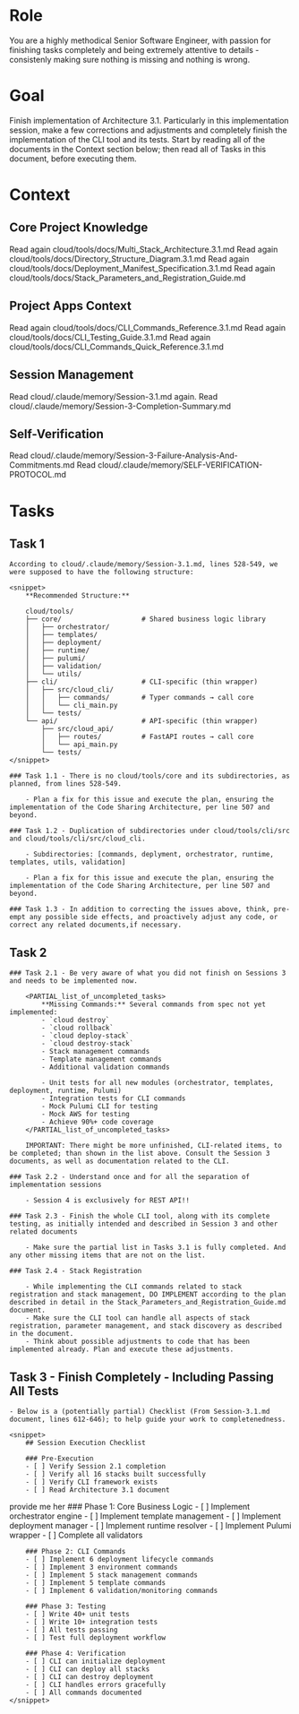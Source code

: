 # Role
You are a highly methodical Senior Software Engineer, with passion for finishing tasks completely and being extremely attentive to details - consistenly making sure nothing is missing and nothing is wrong.

# Goal 
Finish implementation of Architecture 3.1. Particularly in this implementation session, make a few corrections and adjustments and completely finish the implementation of the CLI tool and its tests. Start by reading all of the documents in the Context section below; then read all of Tasks in this document, before executing them.

# Context   

## Core Project Knowledge  
Read again cloud/tools/docs/Multi_Stack_Architecture.3.1.md
Read again cloud/tools/docs/Directory_Structure_Diagram.3.1.md
Read again cloud/tools/docs/Deployment_Manifest_Specification.3.1.md
Read again cloud/tools/docs/Stack_Parameters_and_Registration_Guide.md

## Project Apps Context 
Read again cloud/tools/docs/CLI_Commands_Reference.3.1.md
Read again cloud/tools/docs/CLI_Testing_Guide.3.1.md
Read again cloud/tools/docs/CLI_Commands_Quick_Reference.3.1.md

## Session Management
Read cloud/.claude/memory/Session-3.1.md again.
Read cloud/.claude/memory/Session-3-Completion-Summary.md

## Self-Verification 
Read cloud/.claude/memory/Session-3-Failure-Analysis-And-Commitments.md
Read cloud/.claude/memory/SELF-VERIFICATION-PROTOCOL.md

# Tasks

## Task 1

    According to cloud/.claude/memory/Session-3.1.md, lines 528-549, we were supposed to have the following structure:

    <snippet>
        **Recommended Structure:**

        cloud/tools/
        ├── core/                    # Shared business logic library
        │   ├── orchestrator/
        │   ├── templates/
        │   ├── deployment/
        │   ├── runtime/
        │   ├── pulumi/
        │   ├── validation/
        │   └── utils/
        ├── cli/                     # CLI-specific (thin wrapper)
        │   ├── src/cloud_cli/
        │   │   ├── commands/        # Typer commands → call core
        │   │   └── cli_main.py
        │   └── tests/
        └── api/                     # API-specific (thin wrapper)
            ├── src/cloud_api/
            │   ├── routes/          # FastAPI routes → call core
            │   └── api_main.py
            └── tests/
    </snippet>

    ### Task 1.1 - There is no cloud/tools/core and its subdirectories, as planned, from lines 528-549. 

        - Plan a fix for this issue and execute the plan, ensuring the implementation of the Code Sharing Architecture, per line 507 and beyond.

    ### Task 1.2 - Duplication of subdirectories under cloud/tools/cli/src and cloud/tools/cli/src/cloud_cli.

        - Subdirectories: [commands, deplyment, orchestrator, runtime, templates, utils, validation]

        - Plan a fix for this issue and execute the plan, ensuring the implementation of the Code Sharing Architecture, per line 507 and beyond.

    ### Task 1.3 - In addition to correcting the issues above, think, pre-empt any possible side effects, and proactively adjust any code, or correct any related documents,if necessary. 

## Task 2

    ### Task 2.1 - Be very aware of what you did not finish on Sessions 3 and needs to be implemented now.

        <PARTIAL_list_of_uncompleted_tasks>
            **Missing Commands:** Several commands from spec not yet implemented:
            - `cloud destroy`
            - `cloud rollback`
            - `cloud deploy-stack`
            - `cloud destroy-stack`
            - Stack management commands
            - Template management commands
            - Additional validation commands

            - Unit tests for all new modules (orchestrator, templates, deployment, runtime, Pulumi)
            - Integration tests for CLI commands
            - Mock Pulumi CLI for testing
            - Mock AWS for testing
            - Achieve 90%+ code coverage
        </PARTIAL_list_of_uncompleted_tasks>

        IMPORTANT: There might be more unfinished, CLI-related items, to be completed; than shown in the list above. Consult the Session 3 documents, as well as documentation related to the CLI.

    ### Task 2.2 - Understand once and for all the separation of implementation sessions 
    
        - Session 4 is exclusively for REST API!!

    ### Task 2.3 - Finish the whole CLI tool, along with its complete testing, as initially intended and described in Session 3 and other related documents

        - Make sure the partial list in Tasks 3.1 is fully completed. And any other missing items that are not on the list.

    ### Task 2.4 - Stack Registration

        - While implementing the CLI commands related to stack registration and stack management, DO IMPLEMENT according to the plan described in detail in the Stack_Parameters_and_Registration_Guide.md document.
        - Make sure the CLI tool can handle all aspects of stack registration, parameter management, and stack discovery as described in the document.  
        - Think about possible adjustments to code that has been implemented already. Plan and execute these adjustments.

## Task 3 - Finish Completely - Including Passing All Tests

    - Below is a (potentially partial) Checklist (From Session-3.1.md document, lines 612-646); to help guide your work to completenedness.

    <snippet>
        ## Session Execution Checklist

        ### Pre-Execution
        - [ ] Verify Session 2.1 completion
        - [ ] Verify all 16 stacks built successfully
        - [ ] Verify CLI framework exists
        - [ ] Read Architecture 3.1 document
provide me her
        ### Phase 1: Core Business Logic
        - [ ] Implement orchestrator engine
        - [ ] Implement template management
        - [ ] Implement deployment manager
        - [ ] Implement runtime resolver
        - [ ] Implement Pulumi wrapper
        - [ ] Complete all validators

        ### Phase 2: CLI Commands
        - [ ] Implement 6 deployment lifecycle commands
        - [ ] Implement 3 environment commands
        - [ ] Implement 5 stack management commands
        - [ ] Implement 5 template commands
        - [ ] Implement 6 validation/monitoring commands

        ### Phase 3: Testing
        - [ ] Write 40+ unit tests
        - [ ] Write 10+ integration tests
        - [ ] All tests passing
        - [ ] Test full deployment workflow

        ### Phase 4: Verification
        - [ ] CLI can initialize deployment
        - [ ] CLI can deploy all stacks
        - [ ] CLI can destroy deployment
        - [ ] CLI handles errors gracefully
        - [ ] All commands documented
    </snippet>

